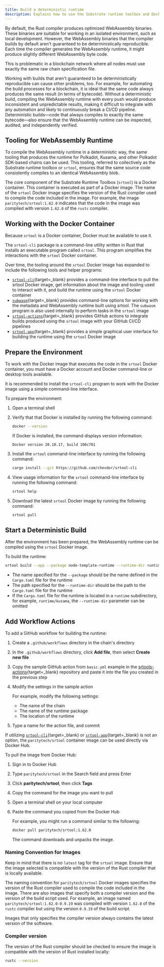 ```yaml
---
title: Build a deterministic runtime
description: Explains how to use the Substrate runtime toolbox and Docker to build deterministic WebAssembly binaries for Polkadot SDK-based chains.
---
```


By default, the Rust compiler produces optimized WebAssembly binaries. These binaries are suitable for working in an isolated environment, such as local development. However, the WebAssembly binaries that the compiler builds by default aren't guaranteed to be deterministically reproducible. Each time the compiler generates the WebAssembly runtime, it might produce slightly different WebAssembly byte code. 

This is problematic in a blockchain network where all nodes must use exactly the same raw chain specification file.

Working with builds that aren't guaranteed to be deterministically reproducible can cause other problems, too.  For example, for automating the build processes for a blockchain, it is ideal that the same code always produces the same result (in terms of bytecode). Without a deterministic build, compiling the WebAssembly runtime with every push would produce inconsistent and unpredictable results, making it difficult to integrate with any automation and likely to continuously break a CI/CD pipeline. Deterministic builds—code that always compiles to exactly the same bytecode—also ensure that the WebAssembly runtime can be inspected, audited, and independently verified.

## Tooling for WebAssembly Runtime

To compile the WebAssembly runtime in a deterministic way, the same tooling that produces the runtime for Polkadot, Kusama, and other Polkadot SDK-based chains can be used. This tooling, referred to collectively as the Substrate runtime toolbox or `srtool`, ensures that the same source code consistently compiles to an identical WebAssembly blob.

The core component of the Substrate Runtime Toolbox (`srtool`) is a Docker container. This container is executed as part of a Docker image. The name of the `srtool` Docker image specifies the version of the Rust compiler used to compile the code included in the image. For example, the image `paritytech/srtool:1.62.0` indicates that the code in the image was compiled with version `1.62.0` of the `rustc` compiler.

## Working with the Docker Container

Because `srtool` is a Docker container, Docker must be available to use it.

The `srtool-cli` package is a command-line utility written in Rust that installs an executable program called `srtool`. This program simplifies the interactions with the `srtool` Docker container.

Over time, the tooling around the `srtool` Docker image has expanded to include the following tools and helper programs:

- [`srtool-cli`](https://github.com/chevdor/srtool-cli){target=\_blank} provides a command-line interface to pull the srtool Docker image, get information about the image and tooling used to interact with it, and build the runtime using the `srtool` Docker container
- [`subwasm`](https://github.com/chevdor/subwasm){target=\_blank} provides command-line options for working with the metadata and WebAssembly runtime built using srtool. The `subwasm` program is also used internally to perform tasks in the `srtool` image
- [`srtool-actions`](https://github.com/chevdor/srtool-actions){target=\_blank} provides GitHub actions to integrate builds produced using the `srtool` image with your GitHub CI/CD pipelines
- [`srtool-app`](https://gitlab.com/chevdor/srtool-app){target=\_blank} provides a simple graphical user interface for building the runtime using the `srtool` Docker image

## Prepare the Environment

To work with the Docker image that executes the code in the `srtool` Docker container, you must have a Docker account and Docker command-line or desktop tools available.

It is recommended to install the `srtool-cli` program to work with the Docker image using a simple command-line interface.

To prepare the environment:

1. Open a terminal shell

2. Verify that that Docker is installed by running the following command:

   ```bash
   docker --version
   ```

   If Docker is installed, the command displays version information:

   ```text
   Docker version 20.10.17, build 100c701
   ```

3. Install the `srtool` command-line interface by running the following command:

   ```bash
   cargo install --git https://github.com/chevdor/srtool-cli
   ```

4. View usage information for the `srtool` command-line interface by running the following command:

   ```bash
   srtool help
   ```

5. Download the latest `srtool` Docker image by running the following command:

   ```bash
   srtool pull
   ```

## Start a Deterministic Build

After the environment has been prepared, the WebAssembly runtime can be compiled using the `srtool` Docker image.

To build the runtime:

```bash
srtool build --app --package node-template-runtime --runtime-dir runtime
```

- The name specified for the `--package` should be the name defined in the `Cargo.toml` file for the runtime
- The path specified for the `--runtime-dir` should be the path to the `Cargo.toml` file for the runtime
- If the `Cargo.toml` file for the runtime is located in a `runtime` subdirectory, for example, `runtime/kusama`,  the `--runtime-dir` parameter can be omitted

## Add Workflow Actions

To add a GitHub workflow for building the runtime:

1. Create a `.github/workflows` directory in the chain's directory
2. In the `.github/workflows` directory, click **Add file**, then select **Create new file**
3. Copy the sample GitHub action from `basic.yml` example in the [srtools-actions](https://github.com/chevdor/srtool-actions){target=\_blank} repository and paste it into the file you created in the previous step

4. Modify the settings in the sample action

   For example, modify the following settings:

   - The name of the chain
   - The name of the runtime package
   - The location of the runtime

5. Type a name for the action file, and commit

If utilizing [`srtool-cli`](/reference/command-line-tools/srtool/#srtool-cli){target=\_blank} or [`srtool-app`](https://gitlab.com/chevdor/srtool-app){target=\_blank} is not an option, the `paritytech/srtool` container image can be used directly via Docker Hub.

To pull the image from Docker Hub:

1. Sign in to Docker Hub
2. Type `paritytech/srtool` in the Search field and press Enter
3. Click **paritytech/srtool**, then click **Tags**
4. Copy the command for the image you want to pull
5. Open a terminal shell on your local computer
6. Paste the command you copied from the Docker Hub

   For example, you might run a command similar to the following:

   ```bash
   docker pull paritytech/srtool:1.62.0
   ```

   The command downloads and unpacks the image.

### Naming Convention for Images

Keep in mind that there is no `latest` tag for the `srtool` image.  Ensure that the image selected is compatible with the version of the Rust compiler that is locally available.

The naming convention for `paritytech/srtool` Docker images specifies the version of the Rust compiler used to compile the code included in the image.
There are also images that specify both a compiler version and the version of the build script used.
For example, an image named `paritytech/srtool:1.62.0-0.9.19` was compiled with version `1.62.0` of the `rustc` compiler but using the version `0.9.19` of the build script.

Images that only specifies the compiler version always contains the latest version of the software.

### Compiler version

The version of the Rust compiler should be checked to ensure the image is compatible with the version of Rust installed locally:

```bash
rustc --version
```